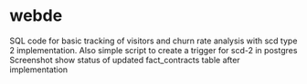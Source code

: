 # webde

SQL code for basic tracking of visitors and churn rate analysis with scd type 2 implementation. Also simple script to create a trigger for scd-2 in postgres
Screenshot show status of updated fact_contracts table after implementation
